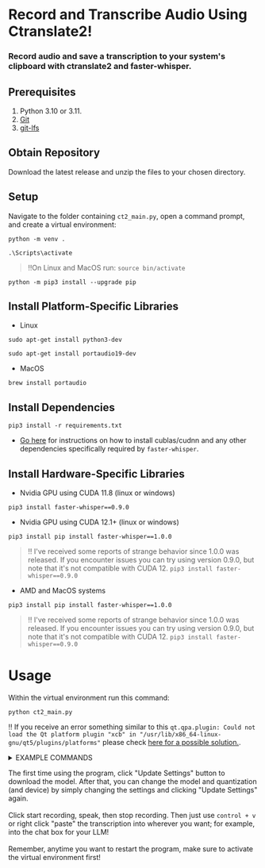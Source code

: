 # Record and Transcribe Audio Using Ctranslate2!
### Record audio and save a transcription to your system's clipboard with ctranslate2 and faster-whisper.

## Prerequisites
1) Python 3.10 or 3.11.
2) [Git](https://git-scm.com/downloads)
3) [git-lfs](https://git-lfs.com/)

## Obtain Repository

Download the latest release and unzip the files to your chosen directory.

## Setup
Navigate to the folder containing ```ct2_main.py```, open a command prompt, and create a virtual environment:
```
python -m venv .
```
```
.\Scripts\activate
```
  > ‼️On Linux and MacOS run: ```source bin/activate```
```
python -m pip3 install --upgrade pip
```
## Install Platform-Specific Libraries
* Linux
```
sudo apt-get install python3-dev
```
```
sudo apt-get install portaudio19-dev
```
* MacOS
```
brew install portaudio
```
## Install Dependencies
```
pip3 install -r requirements.txt
```
* [Go here](https://github.com/SYSTRAN/faster-whisper) for instructions on how to install cublas/cudnn and any other dependencies specifically required by ```faster-whisper```.
## Install Hardware-Specific Libraries
* Nvidia GPU using CUDA 11.8 (linux or windows)
```
pip3 install faster-whisper==0.9.0
```
* Nvidia GPU using CUDA 12.1+ (linux or windows)
```
pip3 install pip install faster-whisper==1.0.0
```
> ‼️ I've received some reports of strange behavior since 1.0.0 was released.  If you encounter issues you can try using version 0.9.0, but note that it's not compatible with CUDA 12.
```pip3 install faster-whisper==0.9.0```
* AMD and MacOS systems
```
pip3 install pip install faster-whisper==1.0.0
```
> ‼️ I've received some reports of strange behavior since 1.0.0 was released.  If you encounter issues you can try using version 0.9.0, but note that it's not compatible with CUDA 12.
```pip3 install faster-whisper==0.9.0```
# Usage
Within the virtual environment run this command:
```
python ct2_main.py
```
‼️ If you receive an error something similar to this ```qt.qpa.plugin: Could not load the Qt platform plugin "xcb" in "/usr/lib/x86_64-linux-gnu/qt5/plugins/platforms"``` please check [here for a possible solution.](https://github.com/BBC-Esq/ctranslate2-faster-whisper-transcriber/issues/1).

<details><summary>EXAMPLE COMMANDS</summary>

![image](https://github.com/BBC-Esq/ctranslate2-faster-whisper-transcriber/assets/108230321/a00f9625-4aad-44e9-b6aa-5ebddd63ace4)

</details>

The first time using the program, click "Update Settings" button to download the model.  After that, you can change the model and quantization (and device) by simply changing the settings and clicking "Update Settings" again.<br><br>
Click start recording, speak, then stop recording.  Then just use ```control + v``` or right click "paste" the transcription into wherever you want; for example, into the chat box for your LLM!<br><br>
Remember, anytime you want to restart the program, make sure to activate the virtual environment first!
